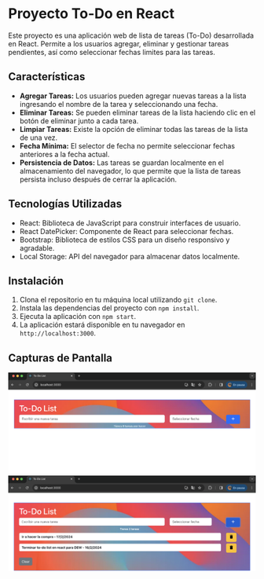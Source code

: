 # Proyecto To-Do en React

Este proyecto es una aplicación web de lista de tareas (To-Do) desarrollada en React. Permite a los usuarios agregar, eliminar y gestionar tareas pendientes, así como seleccionar fechas limites para las tareas.

## Características

- **Agregar Tareas:** Los usuarios pueden agregar nuevas tareas a la lista ingresando el nombre de la tarea y seleccionando una fecha.
- **Eliminar Tareas:** Se pueden eliminar tareas de la lista haciendo clic en el botón de eliminar junto a cada tarea.
- **Limpiar Tareas:** Existe la opción de eliminar todas las tareas de la lista de una vez.
- **Fecha Mínima:** El selector de fecha no permite seleccionar fechas anteriores a la fecha actual.
- **Persistencia de Datos:** Las tareas se guardan localmente en el almacenamiento del navegador, lo que permite que la lista de tareas persista incluso después de cerrar la aplicación.

## Tecnologías Utilizadas

- React: Biblioteca de JavaScript para construir interfaces de usuario.
- React DatePicker: Componente de React para seleccionar fechas.
- Bootstrap: Biblioteca de estilos CSS para un diseño responsivo y agradable.
- Local Storage: API del navegador para almacenar datos localmente.

## Instalación

1. Clona el repositorio en tu máquina local utilizando `git clone`.
2. Instala las dependencias del proyecto con `npm install`.
3. Ejecuta la aplicación con `npm start`.
4. La aplicación estará disponible en tu navegador en `http://localhost:3000`.

## Capturas de Pantalla

![Captura de Pantalla 1](/img/img1.png)
![Captura de Pantalla 2](/img/img2.png)

